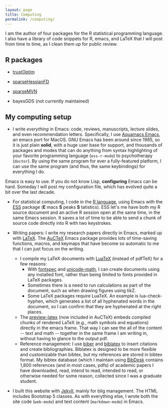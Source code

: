 ```yaml
---
layout: page
title: Computing
permalink: /computing/
---
```


I am the author of four packages for the R statistical programming language.  I also have a library of code snippets for R, emacs, and LaTeX that I will post from time to time, as I clean them up for public review.

## R packages

- [trustOptim](https://cran.r-project.org/package=trustOptim)

- [sparseHessianFD](https://cran.r-project.org/package=sparseHessianFD)

- [sparseMVN](https://cran.r-project.org/package=sparseMVN)

- bayesGDS (not currently maintained)

## My computing setup


* I write _everything_ in Emacs: code, reviews, manuscripts, lecture slides, and even recommendation letters.  Specifically, I use [Aquamacs Emacs](http://aquamacs.org), an emacs port for MacOS.  GNU Emacs has been around since 1985, so it is just plain __solid__, with a huge user base for support, and thousands of packages and modes that can do anything from syntax highlighting of your favorite programming language (`ess-r-mode`) to psychotherapy (`doctor`).  By using the same program for ever a fully-featured platform, I can use the same program (and thus, the same keybindings) for everything I do.

Emacs is easy to use.  If you do not know Lisp,  **configuring** Emacs can be hard.  Someday I will post my configuration file, which has evolved quite a bit over the last decade.

* For statistical computing, I code in the [R language](https://www.r-project.org), using Emacs with the  [ESS](https://ess.r-project.org)  package (__E__ macs __S__ peaks __S__ tatistics). ESS let's me have both my R source document and an active R session open at the same time, in the same Emacs session. It saves a lot of time to be able to send a chunk of source code directly into R with two keystrokes.

* Writing papers:  I write my research papers directly in Emacs, marked up with [LaTeX](www.latex-project.org). The [AuCTeX](https://www.gnu.org/software/auctex/) Emacs package provides lots of time-saving functions, macros, and keymaps that have become so automatic to me that I can just focus on the writing.
  - I compile my LaTeX documents with [LuaTeX](www.luatex.org) (instead of pdfTeX) for a few reasons:
	- With [fontspec](https://github.com/wspr/fontspec) and [unicode-math](https://github.com/wspr/unicode-math), I can create documents using any installed font, rather than being limited to fonts provided in LaTeX packages.
	- Sometimes there is a need to run calculations as part of the document, such as when drawing figures using tikZ.
	- Some LaTeX packages require LuaTeX.  An example is lua-check-hyphen, which generates a list of all hyphenated words in the document, so I can confirm that they are hyphenated at the right places.
   - The [preview-latex](https://www.gnu.org/software/auctex/manual/preview-latex.htmlpackage) (now included in AuCTeX) embeds compiled chunks of rendered LaTeX (e.g., math symbols and equations) directly in the emacs frame. That way I can see the all of the content -- text and math -- together in the same frame I am writing in, without having to glance to the output pdf.
   - Reference management:  I use [biber](http://biblatex-biber.sourceforge.net) and  [biblatex](https://ctan.org/pkg/biblatex?lang=en) to insert citations and create bibliographies. Biblatex is designed to be more flexible and customizable than bibtex,  but my references are stored in bibtex format. My bibtex database (which I maintain using [BibDesk](https://bibdesk.sourceforge.io) contains 1,800 references (and in most cases, pdfs) of academic papers I have downloaded, read, intend to read, intended to read, or otherwise needed for some reason, collected since I was a graduate student.

* I built this website with [Jekyll](https://www.jekyllrb.com), mainly for blig management. The HTML includes Bootstrap 5 classes.  As with everything else, I wrote both the site code (`web-mode`) and text content (`markdown-mode`) in Emacs.
